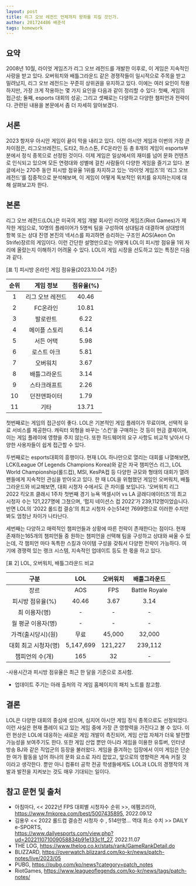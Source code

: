 ```yaml
---
layout: post
title: 리그 오브 레전드 언제까지 왕좌를 지킬 것인가.
author: 201724486 배준석
tags: homework
---
```


## 요약
 2008년 10월, 라이엇 게임즈가 리그 오브 레전드를 개발한 이후로, 이 게임은 지속적인 사랑을 받고 있다. 오버워치와 배틀그라운드 같은 경쟁작들이 일시적으로 주목을 받고 밀려났지, 리그 오브 레전드는 꾸준히 상위권을 유지하고 있다. 이에는 여러 요인이 작용하지만, 가장 크게 작용하는 몇 가지 요인을 다음과 같이 정리할 수 있다: 첫째, 게임의 접근성; 둘째, esports 대회의 성공; 그리고 셋째로는 다양하고 다양한 챔피언과 전략이다. 관련된 내용을 본문에서 좀 더 자세히 알아보겠다.

## 서론
 2023 항저우 아시안 게임이 끝이 막을 내리고 있다. 이전 아시안 게임과 이번의 가장 큰 차이점은, 리그오브레전드, 도타2, 하스스톤, FC온라인 등 총 8개의 게임이 esports부분에서 정식 종목으로 선정된 것이다. 이제 게임은 일상에서의 재미를 넘어 문화 컨텐츠로 인식되고 있으며 모든 연령대와 성별에 걸친 사람들이 다양한 게임을 즐기고 있다. 본 글에서는 270주 동안 피시방 점유율 1위를 차지하고 있는 ‘라이엇 게임즈’의 ‘리그 오브 레전드’를 집중적으로 분석해보며, 이 게임이 어떻게 독보적인 위치를 유지하는지에 대해 살펴보고자 한다.
 
## 본론
 리그 오브 레전드(LOL)은 미국의 게임 개발 회사인 라이엇 게임즈(Riot Games)가 제작한 게임으로, 10명의 플레이어가 5명씩 팀을 구성하여 상대팀과 대결하며 상대방의 항복 또는 상대 진영 본진의 넥서스를 파괴하면 승리하는 구조인 AOS(Aeon On Strife)장르의 게임이다. 이런 간단한 설명만으로는 어떻게 LOL이 피시방 점유율 1위 자리에 올랐는지 이해하기 어려울 수 있다. LOL이 게임 시장을 선도하고 있는 특징은 다음과 같다.

 [표 1] 피시방 온라인 게임 점유율(2023.10.04 기준)

| 순위	 | 게임 정보	 | 점유율(%)	 |
| :--: | :--: | :--: |
| 1	 | 리그 오브 레전드	 | 40.46	 |
| 2	 | FC온라인	 | 10.81	 |
| 3	 | 발로란트	 | 6.22	 |
| 4	 | 메이플 스토리	 | 6.14	 |
| 5	 | 서든 어택	 | 5.98	 |
| 6	 | 로스트 아크	 | 5.81	 |
| 7	 | 오버워치	 | 3.67	 |
| 8	 | 배틀그라운드	 | 3.14	 |
| 9	 | 스타크래프트	 | 2.26	 |
| 10	 | 던전앤파이터	 | 1.79	 |
| 11	 | 기타	 | 13.71	 |

 첫번째로는 게임의 접근성이 좋다. LOL은 기본적인 게임 플레이가 무료이며, 선택적 유료 서비스를 제공한다. 캐릭터 외형을 바꾸는 ‘스킨’을 구매하는 것 등이 현금 결제이며, 이는 게임 플레이에 영향을 주지 않는다. 또한 하드웨어의 요구 사항도 비교적 낮아서 다양한 사용자들이 쉽게 접근할 수 있다. 

 두번째로는 esports대회의 흥행이다. 현재 LOL 하나만으로 열리는 대회를 나열해보면, LCK(League Of Legends Champions Korea)와 같은 자국 챔피언스 리그, LOL World Championship(롤드컵), MSI, KesPA컵 등 다양한 규모와 형태의 대회가 열려 팬들에게 지속적인 관심을 받아오고 있다. 한 때 LOL을 위협했던 게임인 오버워치, 배틀 그라운드와 비교해보면, 대회 시청자 수에서도 큰 차이를 보입니다. ‘오버워치 리그 2022 킥오프 클래시 1주차 첫번째 경기 뉴욕 엑셀시어 vs LA 글래디에이터즈’의 최고 시청자 수는 121,227명에 그쳤으며, ‘펍지 네이션스 컵 2022’가 239,112명이었습니다. 반면 LOL의 ‘2022 롤드컵 결승’의 최고 시청자 수는514만 7699명으로 이러한 수치만 봐도 엄청난 차이가 나타난다.
 
 세번째는 다양하고 매력적인 챔피언들과 상황에 따른 전략이 존재한다는 점이다. 현재 존재하는165개의 챔피언들 중 원하는 챔피언을 선택해 팀을 구성하고 상대와 싸울 수 있는데, 각 챔피언 마다 독특한 스킬과 아이템 구성을 갖춰서 다양한 전략이 가능하다. 
 여기에 경쟁력 있는 랭크 시스템, 지속적인 업데이트 등도 한 몫을 하고 있다.

 [표 2] LOL, 오버워치, 배틀그라운드 비교
 
 | 구분	 | LOL	 | 오버워치	 | 배틀그라운드	 |
| :--: | :--: | :--: | :--: |
| 장르	 | AOS	 | FPS	 | Battle Royale	 |
| 피시방 점유율(%)	 | 40.46	 | 3.67	 | 3.14	 |
| 최 이용자(명)	 | -	 | -	 | -	 |
| 월 평균 이용자(명)	 | -	 | -	 | -	 |
| 가격(출시당시)(원)	 | 무료	 | 45,000	 | 32,000	 |
| 대회 최고 시청자(명)	 | 5,147,699	 | 121,227	 | 239,112	 |
| 챔피언의 수(개)	 | 165	 | 32	 | -	 |

  -사용시간과 피시방 점유율은 최근 한 달을 기준으로 조사함.
  - 업데이트 주기는 아래 출처의 각 게임 홈페이지의 패치 노트를 참고함.

## 결론
 LOL은 다양한 대회의 중심에 섰으며, 심지어 아시안 게임 정식 종목으로도 선정되었다. 이런 사실은 현재 플레이 되고 있는 게임 중에 가장 큰 영향력을 가진다고 볼 수 있다. 이런 현상은 LOL에 대응하는 새로운 게임 개발이 촉진되어, 게임 산업 자체가 더욱 발전할 가능성을 보여주기도 한다. 또한 게임 산업 뿐만 아니라 게임을 이용한 유튜버, 인터넷 방송 BJ와 같은 직업군의 등장을 불러왔다. 게임을 즐겨하는 입장에서 이미 게임은 단순한 여가 활동을 넘어 하나의 문화 요소로 자리 잡았고, 앞으로의 영향력은 계속 커질 것이라고 생각한다. 뿐만 아니 컴퓨터 공학 전공 학생들에게도 LOL과 LOL의 경쟁작의 개발과 발전을 지켜보는 것도 매우 기대되는 일이다.

## 참고 문헌 및 출처
 -	아침마다, << 2022년 FPS 대회별 시청자수 순위 >>, 에펨코리아, https://www.fmkorea.com/best/5007435895, 2022.09.12
 -	김용우 << 2022 롤드컵 결승전 시청자 수 , 514만명… 역대 최소 수치 >> DAILY e-SPORTS,  
    https://www.dailyesports.com/view.php?ud=202211071009058834b91e133c1f_27, 2022.11.07
 -	THE LOG,  https://www.thelog.co.kr/stats/rank/GameRankDetail.do 
 -	BLIZZARD, https://overwatch.blizzard.com/ko-kr/news/patch-notes/live/2023/05
 -	PUBG, https://pubg.com/ko/news?category=patch_notes
 -	RiotGames, https://www.leagueoflegends.com/ko-kr/news/tags/patch-notes/

